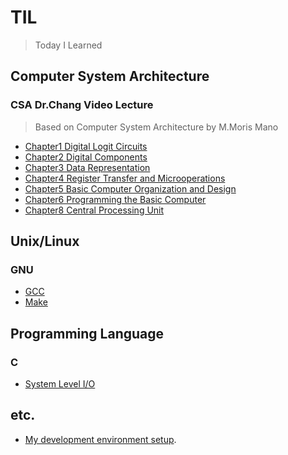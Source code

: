 # TIL
> Today I Learned

## Computer System Architecture
### CSA Dr.Chang Video Lecture
> Based on Computer System Architecture by M.Moris Mano
- [Chapter1 Digital Logit Circuits](./CSA/video_lecture/CSA_Dr_Chang_chapter1.md)
- [Chapter2 Digital Components](./CSA/video_lecture/CSA_Dr_Chang_chapter2.md)
- [Chapter3 Data Representation](./CSA/video_lecture/CSA_Dr_Chang_chapter3.md)
- [Chapter4 Register Transfer and Microoperations](./CSA/video_lecture/CSA_Dr_Chang_chapter4.md)
- [Chapter5 Basic Computer Organization and Design](./CSA/video_lecture/CSA_Dr_Chang_chapter5.md)
- [Chapter6 Programming the Basic Computer](./CSA/video_lecture/CSA_Dr_Chang_chapter6.md)
- [Chapter8 Central Processing Unit](./CSA/video_lecture/CSA_Dr_Chang_chapter8.md)

## Unix/Linux
### GNU
- [GCC](./Unix/GNU/GCC.md)
- [Make](./Unix/GNU/make.md)

## Programming Language
### C
- [System Level I/O](./C/system_level_I\O.md)


## etc.
- [My development environment setup](./etc/dev_env_setup.md).
